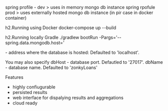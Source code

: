 
spring profile - dev > uses ín memory mongo db instance
spring rpofule prod > uses externally hosted mongo db instance (in pir case in docker container)


h2.Running using Docker
docker-compose up --build

h2.Running locally Gradle
./gradlew bootRun -Pargs='--spring.data.mongodb.host=<dbHost>'

<dbHost> - address where the database is hosted: Defaulted to 'localhost'.

You may also specify
dbHost - database port. Defautled to '27017'.
dbName - database name. Defaulted to 'zonkyLoans'

Features
- highly confiugurable
- persisted results 
- web interface for dispalying results and aggregations
- cloud ready


